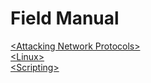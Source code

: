 # Field Manual

<a href="AnP.md" title="Attacking Network Protocols">\<Attacking Network Protocols\><br /></a>
<a href="Linux/Linux.md" title=Linux>\<Linux\><br /></a>
<a href="#Scripting">\<Scripting\><br /></a>
